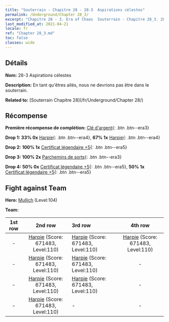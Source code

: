 ```yaml
---
title: "Souterrain - Chapitre 28 - 28-3  Aspirations célestes"
permalink: /Underground/Chapter 28_3/
excerpt: "Chapitre 28 - 3. Era of Chaos  Souterrain - Chapitre 28_3. 28-3  Aspirations célestes"
last_modified_at: 2021-04-21
locale: fr
ref: "Chapter 28_3.md"
toc: false
classes: wide
---
```


## Détails

 **Nom:** 28-3  Aspirations célestes

 **Description:**       En tant qu'êtres ailés, nous ne devrions pas être dans le souterrain.

 **Related to:** [Souterrain Chapitre 28](/fr/Underground/Chapter 28/)

## Récompense

 **Première récompense de complétion:** [Clé d'argent](/fr/Items/con_693/){: .btn .btn--era3}

 **Drop 1:** **33% 0x** [Harpie](/fr/Items/unt_245/){: .btn .btn--era4}, **67% 1x** [Harpie](/fr/Items/unt_245/){: .btn .btn--era4}

 **Drop 2:** **100% 1x** [Certificat légendaire +5](/fr/Items/mat_102/){: .btn .btn--era5}

 **Drop 3:** **100% 2x** [Parchemins de sorts](/fr/Items/con_694/){: .btn .btn--era3}

 **Drop 4:** **50% 0x** [Certificat légendaire +5](/fr/Items/mat_102/){: .btn .btn--era5}, **50% 1x** [Certificat légendaire +5](/fr/Items/mat_102/){: .btn .btn--era5}


## Fight against Team
 **Hero:** [Mullich](/fr/heroes/Mullich/) (Level:104)

 **Team:**


  | 1st row | 2nd row | 3rd row | 4th row |
  |:----:|:----:|:----|:----:|
  | - | [Harpie](/fr/units/Harpy/) (Score: 671483, Level:110)  | [Harpie](/fr/units/Harpy/) (Score: 671483, Level:110)  | [Harpie](/fr/units/Harpy/) (Score: 671483, Level:110)  |
  | - | [Harpie](/fr/units/Harpy/) (Score: 671483, Level:110)  | [Harpie](/fr/units/Harpy/) (Score: 671483, Level:110)  | - |
  | - | [Harpie](/fr/units/Harpy/) (Score: 671483, Level:110)  | [Harpie](/fr/units/Harpy/) (Score: 671483, Level:110)  | - |
  | - | [Harpie](/fr/units/Harpy/) (Score: 671483, Level:110)  | - | - |


